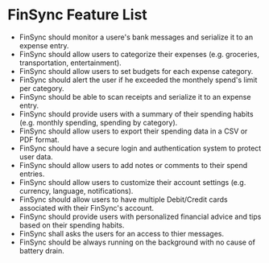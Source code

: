 # FinSync Feature List

- FinSync should monitor a usere's bank messages and serialize it to an expense entry.
- FinSync should allow users to categorize their expenses (e.g. groceries, transportation, entertainment).
- FinSync should allow users to set budgets for each expense category.
- FinSync should alert the user if he exceeded the monthely spend's limit per category.
- FinSync should be able to scan receipts and serialize it to an expense entry.
- FinSync should provide users with a summary of their spending habits (e.g. monthly spending, spending by category).
- FinSync should allow users to export their spending data in a CSV or PDF format.
- FinSync should have a secure login and authentication system to protect user data.
- FinSync should allow users to add notes or comments to their spend entries.
- FinSync should allow users to customize their account settings (e.g. currency, language, notifications).
- FinSync should allow users to have multiple Debit/Credit cards associated with their FinSync's account.
- FinSync should provide users with personalized financial advice and tips based on their spending habits.
- FinSync shall asks the users for an access to thier messages.
- FinSync should be always running on the background with no cause of battery drain.
